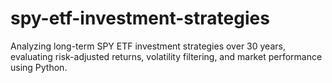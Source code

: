 # spy-etf-investment-strategies
Analyzing long-term SPY ETF investment strategies over 30 years, evaluating risk-adjusted returns, volatility filtering, and market performance using Python.
